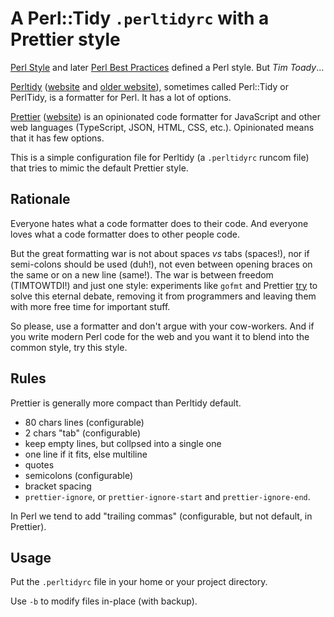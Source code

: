 # A Perl::Tidy `.perltidyrc` with a Prettier style

[Perl Style](https://perldoc.perl.org/perlstyle.html) and later [Perl Best Practices](http://shop.oreilly.com/product/9780596001735.do) defined a Perl style. But _Tim Toady_...

[Perltidy](https://github.com/perltidy/perltidy) ([website](https://perltidy.github.io/perltidy/) and [older website](http://perltidy.sourceforge.net/)), sometimes called Perl::Tidy or PerlTidy, is a formatter for Perl. It has a lot of options.

[Prettier](https://github.com/prettier/prettier) ([website](https://prettier.io/)) is an opinionated code formatter for JavaScript and other web languages (TypeScript, JSON, HTML, CSS, etc.). Opinionated means that it has few options.

This is a simple configuration file for Perltidy (a `.perltidyrc` runcom file) that tries to mimic the default Prettier style.

## Rationale

Everyone hates what a code formatter does to their code. And everyone loves what a code formatter does to other people code.

But the great formatting war is not about spaces _vs_ tabs (spaces!), nor if semi-colons should be used (duh!), not even between opening braces on the same or on a new line (same!). The war is between freedom (TIMTOWTDI!) and just one style: experiments like `gofmt` and Prettier [try](https://prettier.io/docs/en/why-prettier.html) to solve this eternal debate, removing it from programmers and leaving them with more free time for important stuff.

So please, use a formatter and don't argue with your cow-workers. And if you write modern Perl code for the web and you want it to blend into the common style, try this style.

## Rules

Prettier is generally more compact than Perltidy default.

- 80 chars lines (configurable)
- 2 chars "tab" (configurable)
- keep empty lines, but collpsed into a single one
- one line if it fits, else multiline
- quotes
- semicolons (configurable)
- bracket spacing
- `prettier-ignore`, or `prettier-ignore-start` and `prettier-ignore-end`.

In Perl we tend to add "trailing commas" (configurable, but not default, in Prettier).

## Usage

Put the `.perltidyrc` file in your home or your project directory.

Use `-b` to modify files in-place (with backup).
